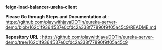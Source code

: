 
**feign-load-balancer-ureka-client**


**Please Go through Steps and Documentation at** :  https://github.com/playwithjavaDOTin/eureka-server-demo/blob/162c1f9364537e0cfdc2a338f77890f9f05a45c9/README.md


**Repository  URL** : https://github.com/playwithjavaDOTin/eureka-server-demo/tree/162c1f9364537e0cfdc2a338f77890f9f05a45c9
